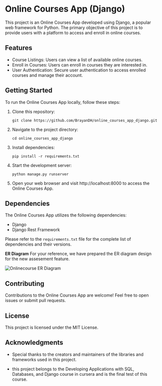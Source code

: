 # Online Courses App (Django)

This project is an Online Courses App developed using Django, a popular web framework for Python. The primary objective of this project is to provide users with a platform to access and enroll in online courses.

## Features

- Course Listings: Users can view a list of available online courses.
- Enroll in Courses: Users can enroll in courses they are interested in.
- User Authentication: Secure user authentication to access enrolled courses and manage their account.

## Getting Started

To run the Online Courses App locally, follow these steps:

1. Clone this repository:

   ```
   git clone https://github.com/BrayanDH/online_courses_app_django.git
   ```

2. Navigate to the project directory:

   ```
   cd online_courses_app_django
   ```

3. Install dependencies:

   ```
   pip install -r requirements.txt
   ```

4. Start the development server:

   ```
   python manage.py runserver
   ```

5. Open your web browser and visit http://localhost:8000 to access the Online Courses App.

## Dependencies

The Online Courses App utilizes the following dependencies:

- Django
- Django Rest Framework

Please refer to the `requirements.txt` file for the complete list of dependencies and their versions.

**ER Diagram**
For your reference, we have prepared the ER diagram design for the new assesement feature.

![Onlinecourse ER Diagram](https://github.com/ibm-developer-skills-network/final-cloud-app-with-database/blob/master/static/media/course_images/onlinecourse_app_er.png)

## Contributing

Contributions to the Online Courses App are welcome! Feel free to open issues or submit pull requests.

## License

This project is licensed under the MIT License.

## Acknowledgments
 - Special thanks to the creators and maintainers of the libraries and frameworks used in this project.

- this project belongs to the Developing Applications with SQL, Databases, and Django course in cursera and is the final test of this course.
